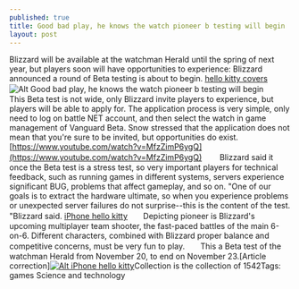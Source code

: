 ```yaml
---
published: true
title: Good bad play, he knows the watch pioneer b testing will begin
layout: post
---
```

Blizzard will be available at the watchman Herald until the spring of next year, but players soon will have opportunities to experience: Blizzard announced a round of Beta testing is about to begin. [hello kitty covers](http://www.sfweekly.com/foodie/2016/03/31/thursday-nine-dominique-crenn-waves-bye-bye-to-antoinette)![Alt Good bad play, he knows the watch pioneer b testing will begin](https://c2.staticflickr.com/2/1607/26428409956_5f0b164b5d_b.jpg)　　This Beta test is not wide, only Blizzard invite players to experience, but players will be able to apply for. The application process is very simple, only need to log on battle NET account, and then select the watch in game management of Vanguard Beta. Snow stressed that the application does not mean that you\'re sure to be invited, but opportunities do exist. [https://www.youtube.com/watch?v=MfzZimP6ygQ](https://www.youtube.com/watch?v=MfzZimP6ygQ) 　　Blizzard said it once the Beta test is a stress test, so very important players for technical feedback, such as running games in different systems, servers experience significant BUG, problems that affect gameplay, and so on. \"One of our goals is to extract the hardware ultimate, so when you experience problems or unexpected server failures do not surprise--this is the content of the test. \"Blizzard said. [iPhone hello kitty](http://www.nodcase.com/hello-kitty-leather-flip-iphone-5-case-angel-p-2329.html)　　Depicting pioneer is Blizzard\'s upcoming multiplayer team shooter, the fast-paced battles of the main 6-on-6. Different characters, combined with Blizzard proper balance and competitive concerns, must be very fun to play.　　This a Beta test of the watchman Herald from November 20, to end on November 23.[Article correction][![Alt iPhone hello kitty](http://www.nodcase.com/images/large/iphone5/hello_kitty_ip1127_lrg.jpg)](http://www.nodcase.com/hello-kitty-leather-flip-iphone-5-case-angel-p-2329.html)Collection is the collection of 1542Tags: games Science and technology